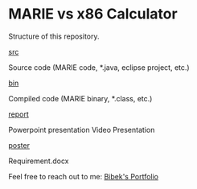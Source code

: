 # MARIE vs x86 Calculator

Structure of this repository.

[src](https://github.com/bbekgit/MARIE-vs-x86-Calculator/tree/main/src)

Source code (MARIE code, *.java, eclipse project, etc.)

[bin](https://github.com/bbekgit/MARIE-vs-x86-Calculator/tree/main/bin)

Compiled code (MARIE binary, *.class, etc.)

[report](https://github.com/bbekgit/MARIE-vs-x86-Calculator/tree/main/report)

Powerpoint presentation
Video Presentation

[poster](https://github.com/bbekgit/MARIE-vs-x86-Calculator/tree/main/poster)

Requirement.docx

Feel free to reach out to me: [Bibek's Portfolio](https://bibekgupta.com)

